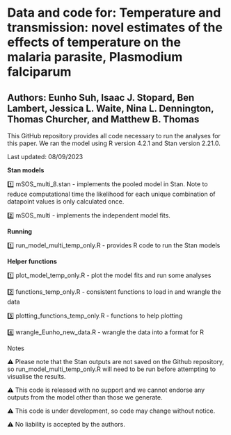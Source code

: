 # **Data and code for: Temperature and transmission: novel estimates of the effects of temperature on the malaria parasite, Plasmodium falciparum**
## **Authors: Eunho Suh, Isaac J. Stopard, Ben Lambert, Jessica L. Waite, Nina L. Dennington, Thomas Churcher, and Matthew B. Thomas**

This GitHub repository provides all code necessary to run the analyses for this paper. We ran the model using R version 4.2.1 and Stan version 2.21.0.

Last updated: 08/09/2023

**Stan models**

1️⃣ mSOS_multi_8.stan - implements the pooled model in Stan. Note to reduce computational time the likelihood for each unique combination of datapoint values is only calculated once.

2️⃣ mSOS_multi - implements the independent model fits.

**Running**

1️⃣ run_model_multi_temp_only.R - provides R code to run the Stan models

**Helper functions**

1️⃣ plot_model_temp_only.R - plot the model fits and run some analyses

2️⃣ functions_temp_only.R - consistent functions to load in and wrangle the data

3️⃣ plotting_functions_temp_only.R - functions to help plotting

4️⃣ wrangle_Eunho_new_data.R - wrangle the data into a format for R

Notes

⚠️ Please note that the Stan outputs are not saved on the Github repository, so run_model_multi_temp_only.R will need to be run before attempting to visualise the results.

⚠️ This code is released with no support and we cannot endorse any outputs from the model other than those we generate.

⚠️ This code is under development, so code may change without notice.

⚠️ No liability is accepted by the authors.




